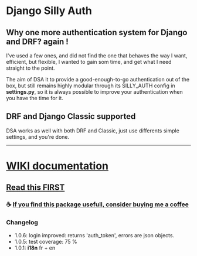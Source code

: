 # Django Silly Auth

## Why one more authentication system for Django and DRF? again !

I've used a few ones, and did not find the one that behaves the way I want,
efficient, but flexible, I wanted to gain som time, and get what I need straight to the point.

The aim of DSA it to provide a good-enough-to-go authentication out of the box, but still remains highly
modular through its SILLY_AUTH config in **settings.py**, so it is always possible to improve your
authentication when you have the time for it.

## DRF and Django Classic supported
DSA works as well with both DRF and Classic, just use differents simple settings, and you're done.


<hr>

# [WIKI documentation](https://github.com/byoso/django_silly_auth/wiki)

## [Read this FIRST](https://github.com/byoso/django_silly_auth/wiki/Must-read-this-few-lines-!)

### :coffee: [If you find this package usefull, consider buying me a coffee](https://www.buymeacoffee.com/byoso)


### Changelog

- 1.0.6: login improved: returns 'auth_token', errors are json objects.
- 1.0.5: test coverage: 75 %
- 1.0.1: **i18n** fr + en
